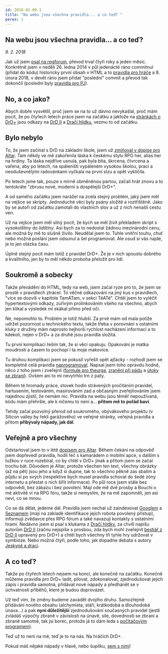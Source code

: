 ```yaml
---
id: 2018-02-09-1
title: "Na webu jsou všechna pravidla... a co teď? "
perex: |
---
```


## Na webu jsou všechna pravidla... a co teď? 

*9. 2. 2018*

Jak už jsem [psal na rpgforum](https://rpgforum.cz/forum/viewtopic.php?f=238&t=14870), převod trval čtyři roky a jeden měsíc.
Konkrétně jsem v neděli 26. ledna 2014 v půl jedenácté ráno commitnul (přidal do kódu) historicky první obsah v HTML a to [pravidla pro hráče](https://pph.drdplus.info/?trial=1) a 8. února 2018, v devět ráno jsem přidat "poslední" commit a převod tak dokončil (poslední byly [pravidla pro PJ](https://pph.drdplus.info/?trial=1)). 

## No, a co jako?

Abych dobře vysvětlil, proč jsem se na to už dávno nevykašlal, proč mám pocit, že po čtyřech letech práce jsem na začátku a jaktože na [stránkách o DrD+](https://www.drdplus.info) jsou odkazy na [DrD II](http://www.drd2.cz/) a [Dračí hlídku](https://www.dracihlidka.cz/), vezmu to od začátku.

## Bylo nebylo 

To, že jsem začínal s DrD na základní škole, jsem už [zmiňoval v dopise pro Altar](2017-08-02-ptam_se_bouchiho_z_altaru_zda_mohu_zverejnit_drd_pravidla.md). Tam někdy ve mě zakořenila láska k českému stylu RPG her, alias her na hrdiny.
Ta láska nejdříve usnula, pak byla bita, škrcena, čtvrcena a vařena, aby po letech, na spáleništi vypáleném vysokou školou, prací a neoduševnělými radovánkami vyčkala na první slzu a opět vyklíčila.

Po letech jsme tak, pouze s mírně obměněnou partou, začali hrát znovu a to tentokráte "zbrusu nové, moderní a dospělejší DrD+".

A od samého začátku jsem narážel na zcela stejný problém, jaký jsem měl na vejšce se skripty. Jednoduché věci byly psány složitě a roztříštěně.
Jako by se autoři od začátku zamotali do vlastních slov a už z nich nenašli cestu ven.

Už na vejšce jsem měl silný pocit, že bych se měl živit překladem skript s *vysokolštiny* do *lidštiny*. Asi bych za to nedostal žádnou mezinárodní cenu, ale možná by mě to slušně živilo.
Neudělal jsem to. Tuhle vnitřní touhu, chuť nebo možná poslání jsem odsunul a šel programovat. Ale osud si vás najde, je to jen otázka času.

Úplně stejný pocit mám totiž z pravidel DrD+. Že je v nich spoustu dobrého a kvalitního, jen by to měl někdo proboha přeložit pro lidi.

## Soukromě a sobecky

Takže převádění do HTML, tedy na web, jsem začal ryze pro to, že jsem se prostě v pravidlech ztrácel. To věčné odkazování na jiný kus v pravidlech, "více se dozvíš v kapitole TamATam, v sekci TéATé".
Chtěl jsem to vyléčit hypertextovými odkazy, zuřivým prolinkováním všeho na všechno, abych jen klikal a výsledek mi skákal přímo před oči.

Ne, nepomohlo to. Problém je totiž hlubší.
Za prvé mám od mala potíže udržet pozornost u technického textu, takže třeba v porovnání s ostatními kluky z družiny mám naprosto nejhorší rychlost nacházení informací a to kdekoli, nejen v DrD+ a za druhé jsou pravidla složitá.

Tu první komplikaci řeším tak, že si věci opakuju. Opakování je matka moudrosti a časem to pochopí i ta moje makovice.

Tu druhou komplikaci jsem se pokusil vyřešit opět ajťácky - rozhodl jsem se kompletně celá pravidla [naprogramovat](https://github.com/search?utf8=%E2%9C%93&q=drd-plus).
Napsal jsem toho opravdu hodně, něco z toho jsem i zveřejnil ([formule pro theurga](https://formule.theurg.drdplus.info/), [zranění při pádu](https://pad.drdplus.info/) a [útoky se zbraní](https://boj.drdplus.info/)).
Ovšem ani to mi nevytrhlo trn z paty.

Během té hromady práce, stovek hodin strávených pročítáním pravidel, hartusením, testováním, masírováním zad a občasným zveřejňováním jsem najednou zjistil, že nemám nic.
Pravidla na webu jsou téměř nepoužívaná, kódu mám přehršle, ale k ničemu to není a... **přitom mě to pořád baví**.

Tehdy začal pozvolný přerod od soukromého, obývákového projektu (v Silicon valley by řekli garážového) ve veřejné stránky, veřejná pravidla a přitom **přibývaly nápady, jak dál**.

## Veřejně a pro všechny

Odstartoval jsem to v létě [dopisem pro Altar](2017-08-02-ptam_se_bouchiho_z_altaru_zda_mohu_zverejnit_drd_pravidla.md).
Během čekání na odpověď jsem dopřevedl pravidla, hodil řeč s kamarádem o mobilní apce, s dalším s tužkou v ruce rozebíral, co by chtěl v DrD+ jinak a přitom jsem se začal trochu bát.
Důvodem je Altar, protože všechen ten text, všechny obrázky (až na pět) jsou jeho a když si dupne, tak to všechno pěkně zas sbalím a půjdu si po svých (respektive bych musel pravidla schovat do šedé zóny internetu a přestat o nich šířit informace).
Po půl roce jsem stále bez odpovědi, bez zákazu i bez povolení. Mají ode mě dvě prosby a Bouchi o mé aktivitě ví na RPG fóru, takže si nemyslím, že na mě zapomněli, jen asi neví, co se mnou.

Co se dá dělat, jedeme dál. Pravidla jsem nechal už zaindexovat [Googlem](https://www.google.com/webmasters/tools/submit-url?continue=/addurl) a [Seznamem](https://search.seznam.cz/pridej-stranku) (mají na základě identifikace jejich robota povolený přístup), informuji zvědavce přes RPG fórum a také navazuji kontakty s ostatními hrami.
Nedávno jsem si psal s klukama z [Dračí hlídky](https://www.dracihlidka.cz/), za chvíli napíšu autorům [DrD II](http://www.drd2.cz/) (začnu nejspíše s prosbou, zda bych mohl zveřejnit [bestiář z DrD II](https://obchod.altar.cz/drd-ii-bestiar-everze-p-1005.html) upravený pro DrD+) a chtěl bych všechny tři tyhle hry udržovat v symbióze.
Nebo možná čtyři, podle toho, jak dopadne debata s autory [Jeskyně a draci](http://jeskyneadraci.cz/).

## A co teď?

Takže po čtyřech letech nejsem na konci, ale konečně na začátku. Konečně můžeme pravidla pro DrD+ ladit, pilovat, zdokonalovat, zjednodušovat jejich zápis i pravidla samotná, přidávat nové nápady a předhánět se v úchvatnosti příběhů, které je budou doprovázet.

Už teď vím, že změny budeme zavádět dvojího druhu. Samozřejmě přidávání nového obsahu (alchymista, stáří, krátkodobá a dlouhodobá únava...) a pak **nyní důležitější** zjednodušování současných pravidel (jestli zvládáš výpočty zbraně v závislosti na únavě, síle, dovednosti se zbraní a zbraně samotné, tak jsi borec, protože já to dám leda s [počítačovým programem](https://boj.drdplus.info/)).

Teď už to není na mě, teď je to na nás. Na hráčích DrD+.

Pokud máš nějaké nápady v hlavě, nebo šuplíku, [sem s nimi](https://rpgforum.cz/forum/viewtopic.php?f=238&t=14870)!
